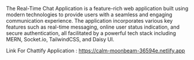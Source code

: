 The Real-Time Chat Application is a feature-rich web application built using modern technologies to provide users with a seamless and engaging communication experience. The application incorporates various key features such as real-time messaging, online user status indication, and secure authentication, all facilitated by a powerful tech stack including MERN, Socket.io, TailwindCSS, and Daisy UI.

 Link For Chattify Application : https://calm-moonbeam-36594e.netlify.app
